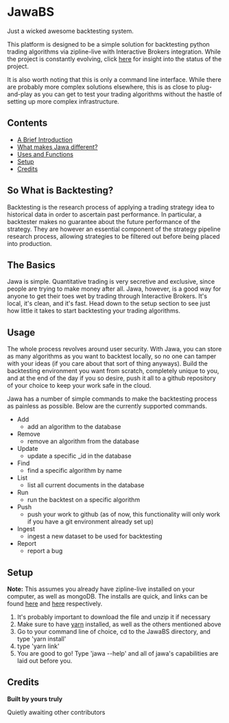 # JawaBS

Just a wicked awesome backtesting system.

This platform is designed to be a simple solution for backtesting python trading algorithms via zipline-live with Interactive Brokers integration. While the project is constantly evolving, click [here](https://github.com/orgs/three-02/projects/1) for insight into the status of the project.

It is also worth noting that this is only a command line interface. While there are probably more complex solutions elsewhere, this is as close to plug-and-play as you can get to test your trading algorithms without the hastle of setting up more complex infrastructure.

## Contents

- [A Brief Introduction](#so-what-is-backtesting)
- [What makes Jawa different?](#the-basics)
- [Uses and Functions](#usage)
- [Setup](#setup)
- [Credits](#credits)


## So What is Backtesting?

Backtesting is the research process of applying a trading strategy idea to historical data in order to ascertain past performance. In particular, a backtester makes no guarantee about the future performance of the strategy. They are however an essential component of the strategy pipeline research process, allowing strategies to be filtered out before being placed into production.

## The Basics

Jawa is simple. Quantitative trading is very secretive and exclusive, since people are trying to make money after all. Jawa, however, is a good way for anyone to get their toes wet by trading through Interactive Brokers. It's local, it's clean, and it's fast. Head down to the setup section to see just how little it takes to start backtesting your trading algorithms.

## Usage

The whole process revolves around user security. With Jawa, you can store as many algorithms as you want to backtest locally, so no one can tamper with your ideas (if you care about that sort of thing anyways). Build the backtesting environment you want from scratch, completely unique to you, and at the end of the day if you so desire, push it all to a github repository of your choice to keep your work safe in the cloud.

Jawa has a number of simple commands to make the backtesting process as painless as possible. Below are the currently supported commands.

- Add
    - add an algorithm to the database
- Remove
    - remove an algorithm from the database
- Update
    - update a specific _id in the database
- Find
    - find a specific algorithm by name
- List
    - list all current documents in the database
- Run
    - run the backtest on a specific algorithm
- Push
    - push your work to github (as of now, this functionality will only work if you have a git environment already set up)
- Ingest
    - ingest a new dataset to be used for backtesting
- Report
    - report a bug

## Setup

**Note:** This assumes you already have zipline-live installed on your computer, as well as mongoDB. The installs are quick, and links can be found [here](http://www.zipline-live.io/tutorial) and [here](https://docs.mongodb.com/manual/installation/) respectively.

1. It's probably important to download the file and unzip it if necessary
2. Make sure to have [yarn](https://yarnpkg.com/lang/en/docs/install/#mac-stable) installed, as well as the others mentioned above
3. Go to your command line of choice, cd to the JawaBS directory, and type 'yarn install'
4. type 'yarn link'
5. You are good to go! Type 'jawa --help' and all of jawa's capabilities are laid out before you.

## Credits

**Built by yours truly**

Quietly awaiting other contributors
